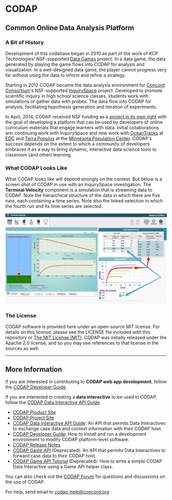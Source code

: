 CODAP
=====
Common Online Data Analysis Platform
------------------------------------
### A Bit of History

Development of this codebase began in 2010 as part of the work of KCP Technologies' NSF-supported [Data Games](http://play.ccssgames.com/) project. In a data game, the data generated by playing the game flows into CODAP for analysis and visualization. In a well-designed data game, the player cannot progress very far without using the data to inform and refine a strategy.

Starting in 2012 CODAP became the data analysis environment for [Concord Consortium](https://concord.org/)'s NSF-supported [InquirySpace](http://concord.org/projects/inquiryspace) project. Developed to promote scientific inquiry in high school science classes, students work with simulations or gather data with probes. The data flow into CODAP for analysis, facilitating hypothesis generation and iteration of experiments.

In April, 2014, CODAP received NSF funding as a [project in its own right](https://concord.org/projects/codap) with the goal of developing a platform that can be used by developers of online curriculum materials that engage learners with data. Initial collaborations are: continuing work with InquirySpace and new work with [OceanTracks](http://oceantracks.org) at [EDC](http://www.edc.org) and [Terra Populus](http://www.terrapop.org) at the [Minnesota Population Center](https://www.pop.umn.edu/index.php). CODAP's success depends on the extent to which a community of developers embraces it as a way to bring dynamic, interactive data science tools to classroom (and other) learning.

### What CODAP Looks Like

What CODAP looks like will depend strongly on the context. But below is a screen shot of CODAP in use with an InquirySpace investigation. The **Terminal Velocity** component is a simulation that is streaming data to CODAP. Note the hierarchical structure of the data in which there are five runs, each containing a time series. Note also the linked selection in which the fourth run and its time series are selected.

![CODAP as it appears in InquirySpace](./images/codap_screen.jpg)

### The License

CODAP software is provided here under an open-source MIT license.
For details on this license, please see the LICENSE file included with this repository
or [The MIT License (MIT)](https://opensource.org/licenses/MIT). CODAP was initially released under the Apache 2.0 license, and so you may see references to that license in the sources as well.

---

## More Information
If you are interested in contributing to **CODAP web app development**, follow the [CODAP Developer Guide](https://github.com/concord-consortium/codap/wiki/Developer-Guide).

If you are interested in creating a **data interactive** to be used in CODAP, follow the [CODAP Data Interactive API Guide](https://github.com/concord-consortium/codap/wiki/CODAP-Data-Interactive-API).

* [CODAP Product Site](http://codap.concord.org/)
* [CODAP Project Site](https://concord.org/projects/codap/)
* [CODAP Data Interactive API Guide](https://github.com/concord-consortium/codap/wiki/CODAP-Data-Interactive-API): 
An API that permits Data Interactives to exchange case data and context information with their CODAP host.
* [CODAP Developer Guide](https://github.com/concord-consortium/codap/wiki/Developer-Guide):
How to install and run a development environment to modify CODAP platform-level software.
* [CODAP Release Notes](https://github.com/concord-consortium/codap/wiki/Release-Notes)
* [CODAP Game API](https://github.com/concord-consortium/codap/wiki/CODAP-Game-API) (Deprecated):
An API that permits Data Interactives to forward case data to their CODAP host.
* [CODAP Game API Tutorial](https://github.com/concord-consortium/codap/wiki/CODAP-Game-API-Tutorial) (Deprecated):
How to write a simple CODAP Data Interactive using a Game API helper class.

You can also check out the [CODAP Forum](https://groups.google.com/a/concord.org/forum/#!forum/codap) for questions and discussions on the use of CODAP.

For help, send email to <codap-help@concord.org>
